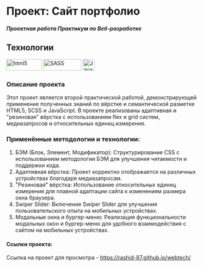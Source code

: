 # Проект: Сайт портфолио
##### Проектная работа Практикум по Веб-разработке

## Технологии
<img alt="html5" src="https://camo.githubusercontent.com/94d2568965d92f309b090ba1e8e01664bc7655910f4cca3e358926f903c05419/68747470733a2f2f696d672e736869656c64732e696f2f62616467652f2d48544d4c2d3333333f7374796c653d666f722d7468652d6261646765266c6f676f3d68746d6c35" data-canonical-src="https://img.shields.io/badge/-HTML5-E34F26?style=flat-square&amp;logo=html5&amp;logoColor=white"  height="30" width="93px">
<img src="https://camo.githubusercontent.com/17aed1aefbbf6f31212125054ff5f6945ef0618e67c0dc08d6f0989ed978a1f9/68747470733a2f2f696d672e736869656c64732e696f2f62616467652f2d534153532d3333333f7374796c653d666f722d7468652d6261646765266c6f676f3d53415353" alt="SASS" data-canonical-src="https://img.shields.io/badge/-SASS-333?style=for-the-badge&amp;logo=SASS" height="30" width="100">
<img src="https://camo.githubusercontent.com/421171e0c1b5cb533469006b5068a3fe36d51d27b4662c5f7dc85d9a2eb6fa3d/68747470733a2f2f696d672e736869656c64732e696f2f62616467652f2d4a6176615363726970742d3333333f7374796c653d666f722d7468652d6261646765266c6f676f3d6a617661736372697074" alt="JavaScript" data-canonical-src="https://img.shields.io/badge/-JavaScript-333?style=for-the-badge&amp;logo=javascript" height="30" max-width="100%">

### Описание проекта
Этот проект является второй практической работой, демонстрирующей применение полученных знаний по вёрстке и семантической разметке HTML5, SCSS и JavaScript. В проекте реализованы адаптивная и "резиновая" вёрстка с использованием flex и grid систем, медиазапросов и относительных единиц измерения.

### Применённые методологии и технологии:
1. БЭМ (Блок, Элемент, Модификатор): Структурирование CSS с использованием методологии БЭМ для улучшения читаемости и поддержки кода.
2. Адаптивная вёрстка: Проект корректно отображается на различных устройствах благодаря медиазапросам.
3. "Резиновая" вёрстка: Использование относительных единиц измерения для плавной адаптации сайта к изменениям размера окна браузера.
4. Swiper Slider: Включение Swiper Slider для улучшения пользовательского опыта на мобильных устройствах.
5. Модальные окна и бургер-меню: Реализация функциональности модальных окон и бургер-меню для удобного взаимодействия с сайтом на мобильных устройствах.
   
#### Ссылки проекта:
Ссылка на проект для просмотра - https://rashid-87.github.io/webtech/
